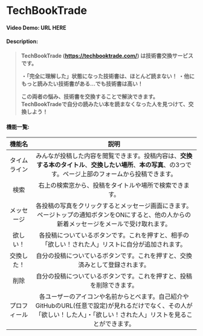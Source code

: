 # TechBookTrade
#### Video Demo:  URL HERE
#### Description:
>**TechBookTrade (https://techbooktrade.com/) は技術書交換サービスです。**
> 
>**・「完全に理解した」状態になった技術書は、ほとんど読まない！**
>**・他にもっと読みたい技術書がある…でも技術書は高い！**
> 
> **この両者の悩み、技術書を交換することで解決できます。**
> **TechBookTradeで自分の読みたい本を読まなくなった人を見つけて、交換しよう！**


#### 機能一覧:
|機能名|説明|
|:--:|:--:|
|タイムライン|みんなが投稿した内容を閲覧できます。投稿内容は、**交換する本のタイトル**、**交換したい場所**、**本の写真**、の3つです。ページ上部のフォームから投稿できます。
|検索|右上の検索窓から、投稿をタイトルや場所で検索できます。|
|メッセージ|各投稿の写真をクリックするとメッセージ画面にきます。ページトップの通知ボタンをONにすると、他の人からの新着メッセージをメールで受け取れます。|
|欲しい！|各投稿についているボタンです。これを押すと、相手の「欲しい！された人」リストに自分が追加されます。|
|交換した！|自分の投稿についているボタンです。これを押すと、交換済みとして登録されます。|
|削除|自分の投稿についているボタンです。これを押すと、投稿を削除できます。|
|プロフィール|各ユーザーのアイコンや名前からとべます。自己紹介やGitHubのURL(任意で設定)が見れるだけでなく、その人が「欲しい！した人」・「欲しい！された人」リストを見ることができます。|

